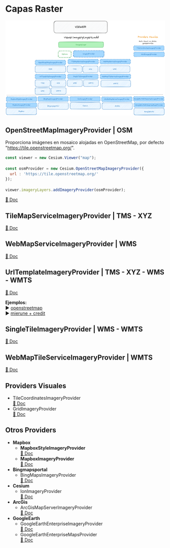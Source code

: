 # Capas Raster  

![scheme](./scheme.png)

## OpenStreetMapImageryProvider  | OSM  
Proporciona imágenes en mosaico alojadas en OpenStreetMap, por defecto "https://tile.openstreetmap.org/".
```javascript
const viewer = new Cesium.Viewer("map");

const osmProvider = new Cesium.OpenStreetMapImageryProvider({
  url : 'https://tile.openstreetmap.org/'
});

viewer.imageryLayers.addImageryProvider(osmProvider);
```

[📘 Doc](https://cesium.com/learn/ion-sdk/ref-doc/OpenStreetMapImageryProvider.html)

## TileMapServiceImageryProvider | TMS - XYZ
[📘 Doc](https://cesium.com/learn/ion-sdk/ref-doc/TileMapServiceImageryProvider.html)

## WebMapServiceImageryProvider | WMS
[📘 Doc](https://cesium.com/learn/ion-sdk/ref-doc/WebMapServiceImageryProvider.html)

## UrlTemplateImageryProvider | TMS - XYZ - WMS - WMTS
[📘 Doc](https://cesium.com/learn/ion-sdk/ref-doc/UrlTemplateImageryProvider.html)  

**Ejemplos:**  
▶️ [openstreetmap](https://github.com/AlvaroCodes/cesiumJS_notebook/blob/main/05_Capas_raster/examples/01_UrlTemplateImageryProvider.html)  
▶️ [mierune + credit](https://github.com/AlvaroCodes/cesiumJS_notebook/blob/main/05_Capas_raster/examples/02_UrlTemplateImageryProvider.html)

## SingleTileImageryProvider | WMS - WMTS
[📘 Doc](https://cesium.com/learn/ion-sdk/ref-doc/SingleTileImageryProvider.html)

## WebMapTileServiceImageryProvider | WMTS
[📘 Doc](https://cesium.com/learn/ion-sdk/ref-doc/WebMapTileServiceImageryProvider.html)

## Providers Visuales
* TileCoordinatesImageryProvider  
  [📘 Doc](https://cesium.com/learn/ion-sdk/ref-doc/TileCoordinatesImageryProvider.html)
* GridImageryProvider  
  [📘 Doc](https://cesium.com/learn/ion-sdk/ref-doc/GridImageryProvider.html)

## Otros Providers
* **Mapbox**
  * **MapboxStyleImageryProvider**  
    [📘 Doc](https://cesium.com/learn/ion-sdk/ref-doc/MapboxStyleImageryProvider.html)
  * **MapboxImageryProvider**  
    [📘 Doc](https://cesium.com/learn/ion-sdk/ref-doc/MapboxImageryProvider.html?classFilter=mapbox)
* **Bingmapsportal**
   * BingMapsImageryProvider  
    [📘 Doc](https://cesium.com/learn/ion-sdk/ref-doc/BingMapsImageryProvider.html?classFilter=Bingmaps)
* **Cesium**
   * IonImageryProvider  
    [📘 Doc](https://cesium.com/learn/ion-sdk/ref-doc/IonImageryProvider.html?classFilter=ionima)
* **ArcGis**
  * ArcGisMapServerImageryProvider  
    [📘 Doc](https://cesium.com/learn/ion-sdk/ref-doc/ArcGisMapServerImageryProvider.html?classFilter=arc)
* **GoogleEarth**
  * GoogleEarthEnterpriseImageryProvider  
    [📘 Doc](https://cesium.com/learn/ion-sdk/ref-doc/GoogleEarthEnterpriseImageryProvider.html)
  * GoogleEarthEnterpriseMapsProvider  
    [📘 Doc](https://cesium.com/learn/ion-sdk/ref-doc/GoogleEarthEnterpriseMapsProvider.html)
